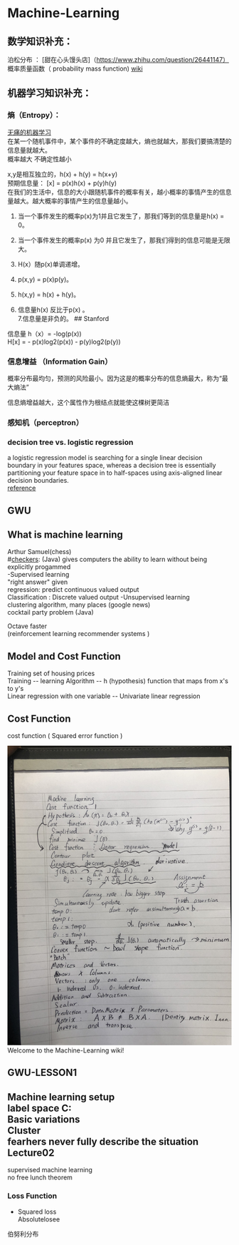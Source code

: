 # Machine-Learning   
  
数学知识补充：
---
泊松分布  ：  [甜在心头馒头店]（https://www.zhihu.com/question/26441147）   
概率质量函数（ probability mass function) [wiki](https://zh.wikipedia.org/wiki/%E6%A6%82%E7%8E%87%E8%B4%A8%E9%87%8F%E5%87%BD%E6%95%B0)

机器学习知识补充：
---
### 熵（Entropy）：    

[无痛的机器学习](https://zhuanlan.zhihu.com/p/30854084)  
在某一个随机事件中，某个事件的不确定度越大，熵也就越大，那我们要搞清楚的信息量就越大。  
概率越大 不确定性越小  

x,y是相互独立的，h(x) + h(y) = h(x+y)   
预期信息量： [x] = p(x)h(x) + p(y)h(y)   
在我们的生活中，信息的大小跟随机事件的概率有关，越小概率的事情产生的信息量越大。越大概率的事情产生的信息量越小。  
  
1. 当一个事件发生的概率p(x)为1并且它发生了，那我们等到的信息量是h(x) = 0。

2. 当一个事件发生的概率p(x) 为0 并且它发生了，那我们得到的信息可能是无限大。

3. H(x）随p(x)单调递增。

4. p(x,y) = p(x)p(y)。

5. h(x,y) = h(x) + h(y)。

6. 信息量h(x) 反比于p(x) 。  
7.信息量是非负的。 ## Stanford 
  
信息量 h（x）= -log(p(x))    
H[x] = - p(x)log2(p(x)) - p(y)log2(p(y))  
  
### 信息增益 （Information Gain）  
概率分布最均匀，预测的风险最小。因为这是的概率分布的信息熵最大，称为“最大熵法”  
  
信息熵增益越大，这个属性作为根结点就能使这棵树更简洁    

### 感知机（perceptron）  
  
### decision tree vs. logistic regression  
a logistic regression model is searching for a single linear decision boundary in your features space, whereas a decision tree is essentially partitioning your feature space in to half-spaces using axis-aligned linear decision boundaries.  
[reference](https://blog.bigml.com/2016/09/28/logistic-regression-versus-decision-trees/)


 
## GWU
What is machine learning  
---
Arthur Samuel(chess)  
#[checkers](https://en.wikipedia.org/wiki/Draughts): (Java)
gives computers the ability to learn without being explicitly progammed   
-Supervised learning    
"right answer" given    
regression: predict continuous valued output  
Classification : Discrete valued output
-Unsupervised learning    
clustering algorithm, many places (google news)  
cocktail party problem  (Java)
  
 Octave faster  
(reinforcement learning recommender systems )  

Model and Cost Function  
---
Training set of housing prices  
Training -- learning Algorithm -- h (hypothesis) function that maps from x's to y's    
Linear regression with one variable  -- Univariate linear regression  
  
Cost Function  
---
cost function ( Squared error function )  
  
  ![image](https://github.com/xu9449/Machine-Learning/blob/master/IMG_6488.JPG)Welcome to the Machine-Learning wiki!
   
 GWU-LESSON1    
 ---    
 Machine learning setup    
 label space C:   
 Basic variations    
 Cluster   
 fearhers never fully describe the situation  
 Lecture02  
 ---
 supervised machine learning  
 no free lunch theorem
 ### Loss Function  
 * Squared loss  
    Absolutelosee
    
      
伯努利分布  

